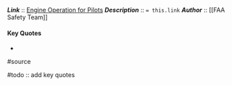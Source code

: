 ***Link***      :: [Engine Operation for Pilots](https://www.faasafety.gov/gslac/alc/libview_normal.aspx?id=6849)
***Description***      :: `= this.link`
***Author*** :: [[FAA Safety Team]]

#### Key Quotes
* 

#source

#todo :: add key quotes